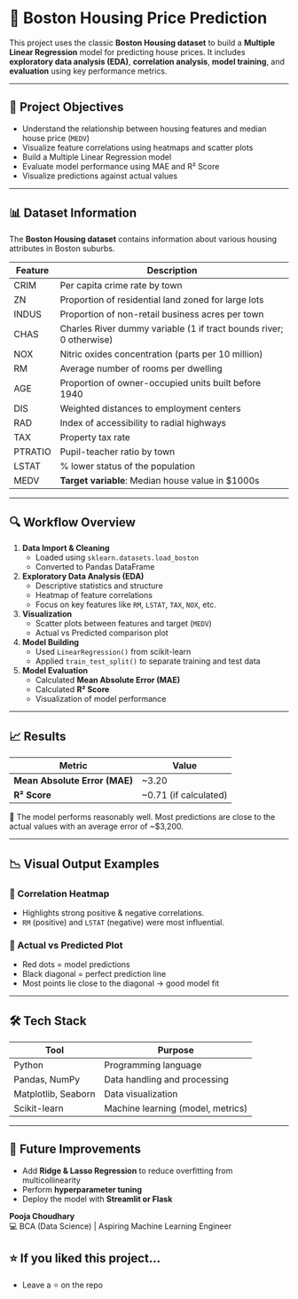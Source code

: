 # 🏡 Boston Housing Price Prediction
This project uses the classic **Boston Housing dataset** to build a **Multiple Linear Regression** model for predicting house prices. It includes **exploratory data analysis (EDA)**, **correlation analysis**, **model training**, and **evaluation** using key performance metrics.

---

## 📌 Project Objectives

- Understand the relationship between housing features and median house price (`MEDV`)
- Visualize feature correlations using heatmaps and scatter plots
- Build a Multiple Linear Regression model
- Evaluate model performance using MAE and R² Score
- Visualize predictions against actual values

---

## 📊 Dataset Information

The **Boston Housing dataset** contains information about various housing attributes in Boston suburbs.

| Feature | Description |
|---------|-------------|
| CRIM    | Per capita crime rate by town |
| ZN      | Proportion of residential land zoned for large lots |
| INDUS   | Proportion of non-retail business acres per town |
| CHAS    | Charles River dummy variable (1 if tract bounds river; 0 otherwise) |
| NOX     | Nitric oxides concentration (parts per 10 million) |
| RM      | Average number of rooms per dwelling |
| AGE     | Proportion of owner-occupied units built before 1940 |
| DIS     | Weighted distances to employment centers |
| RAD     | Index of accessibility to radial highways |
| TAX     | Property tax rate |
| PTRATIO | Pupil-teacher ratio by town |
| LSTAT   | % lower status of the population |
| MEDV    | **Target variable**: Median house value in $1000s |

---

## 🔍 Workflow Overview

1. **Data Import & Cleaning**
   - Loaded using `sklearn.datasets.load_boston`
   - Converted to Pandas DataFrame
2. **Exploratory Data Analysis (EDA)**
   - Descriptive statistics and structure
   - Heatmap of feature correlations
   - Focus on key features like `RM`, `LSTAT`, `TAX`, `NOX`, etc.
3. **Visualization**
   - Scatter plots between features and target (`MEDV`)
   - Actual vs Predicted comparison plot
4. **Model Building**
   - Used `LinearRegression()` from scikit-learn
   - Applied `train_test_split()` to separate training and test data
5. **Model Evaluation**
   - Calculated **Mean Absolute Error (MAE)**
   - Calculated **R² Score**
   - Visualization of model performance

---

## 📈 Results

| Metric | Value |
|--------|-------|
| **Mean Absolute Error (MAE)** | ~3.20 |
| **R² Score**                  | ~0.71 (if calculated) |

🔹 The model performs reasonably well. Most predictions are close to the actual values with an average error of ~$3,200.

---

## 📉 Visual Output Examples

### 🔹 Correlation Heatmap  
- Highlights strong positive & negative correlations.
- `RM` (positive) and `LSTAT` (negative) were most influential.

### 🔹 Actual vs Predicted Plot  
- Red dots = model predictions  
- Black diagonal = perfect prediction line  
- Most points lie close to the diagonal → good model fit

---

## 🛠 Tech Stack

| Tool | Purpose |
|------|---------|
| Python | Programming language |
| Pandas, NumPy | Data handling and processing |
| Matplotlib, Seaborn | Data visualization |
| Scikit-learn | Machine learning (model, metrics) |

---
## 🚀 Future Improvements

- Add **Ridge & Lasso Regression** to reduce overfitting from multicollinearity
- Perform **hyperparameter tuning**
- Deploy the model with **Streamlit or Flask**

**Pooja Choudhary**   
💻 BCA (Data Science) | Aspiring Machine Learning Engineer

## ⭐ If you liked this project...

- Leave a ⭐ on the repo

